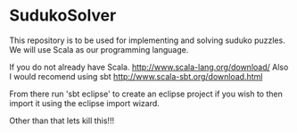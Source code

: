 # SudukoSolver

This repository is to be used for implementing and solving suduko puzzles. We will use Scala as our programming language.

If you do not already have Scala. http://www.scala-lang.org/download/
Also I would recomend using sbt http://www.scala-sbt.org/download.html

From there run 'sbt eclipse' to create an eclipse project if you wish to then import it using the eclipse import wizard.

Other than that lets kill this!!!
